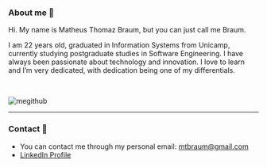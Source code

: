 ### About me :thought_balloon: 

Hi. My name is Matheus Thomaz Braum, but you can just call me Braum. 

I am 22 years old, graduated in Information Systems from Unicamp, currently studying postgraduate studies in Software Engineering. 
I have always been passionate about technology and innovation. I love to learn and I’m very dedicated, with dedication being one of my differentials.

<!-- I'm currently improving my skills in C#, C++ and Java, as well as learning other languages. -->

</br>

![megithub](https://user-images.githubusercontent.com/85642694/121788834-0e9bca80-cba7-11eb-92b8-2be55d53ccb1.png)


*** 

### Contact :iphone:

- You can contact me through my personal email: mtbraum@gmail.com
- [LinkedIn Profile](https://www.linkedin.com/in/matheus-thomaz-braum-5562b417a/)

<!---
ThBraum/ThBraum is a ✨ special ✨ repository because its `README.md` (this file) appears on your GitHub profile.
You can click the Preview link to take a look at your changes.
--->
